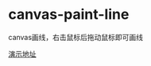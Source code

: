 # canvas-paint-line
canvas画线，右击鼠标后拖动鼠标即可画线

[演示地址](https://brank-lan.github.io/canvas-paint-line/canvas.html)
